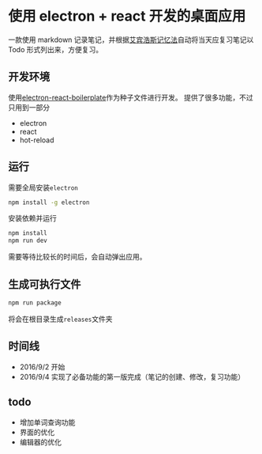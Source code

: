# 使用 electron + react 开发的桌面应用

一款使用 markdown 记录笔记，并根据[艾宾浩斯记忆法](http://baike.baidu.com/link?url=cp0rotPV0Mh3IhBMdA-dSwj8ekZyo6l8T2iIm5C7hlXcosx911LUJ2kM60IfHP5G)自动将当天应复习笔记以Todo 形式列出来，方便复习。

## 开发环境
使用[electron-react-boilerplate](https://github.com/chentsulin/electron-react-boilerplate)作为种子文件进行开发。
提供了很多功能，不过只用到一部分
- electron
- react
- hot-reload

## 运行
需要全局安装`electron`
```bash
npm install -g electron
```
安装依赖并运行
```bash
npm install
npm run dev
```

需要等待比较长的时间后，会自动弹出应用。

## 生成可执行文件
```bash
npm run package
```
将会在根目录生成`releases`文件夹


## 时间线

- 2016/9/2 开始
- 2016/9/4 实现了必备功能的第一版完成（笔记的创建、修改，复习功能）

## todo

- 增加单词查询功能
- 界面的优化
- 编辑器的优化